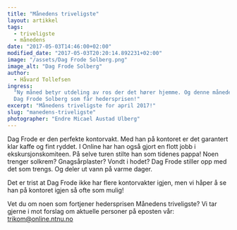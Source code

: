 ```yaml
---
title: "Månedens triveligste"
layout: artikkel
tags:
  - triveligste
  - månedens
date: "2017-05-03T14:46:00+02:00"
modified_date: "2017-05-03T20:20:14.892231+02:00"
image: "/assets/Dag Frode Solberg.png"
image_alt: "Dag Frode Solberg"
author:
  - Håvard Tollefsen
ingress:
  "Ny måned betyr utdeling av ros der det hører hjemme. Og denne måneden er det
  Dag Frode Solberg som får hedersprisen!"
excerpt: "Månedens triveligste for april 2017!"
slug: "manedens-triveligste"
photographer: "Endre Micael Austad Ulberg"
---
```


Dag Frode er den perfekte kontorvakt. Med han på kontoret er det garantert klar
kaffe og fint ryddet. I Online har han også gjort en flott jobb i
ekskursjonskomiteen. På selve turen stilte han som tidenes pappa! Noen trenger
solkrem? Gnagsårplaster? Vondt i hodet? Dag Frode stiller opp med det som
trengs. Og deler ut vann på varme dager.

Det er trist at Dag Frode ikke har flere kontorvakter igjen, men vi håper å se
han på kontoret igjen så ofte som mulig!

Vet du om noen som fortjener hedersprisen Månedens triveligste? Vi tar gjerne i
mot forslag om aktuelle personer på eposten vår: trikom@online.ntnu.no
